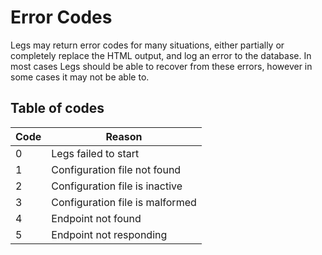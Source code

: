 # Error Codes

Legs may return error codes for many situations, either partially or completely replace the HTML output, and log an error to the database.
In most cases Legs should be able to recover from these errors, however in some cases it may not be able to.

## Table of codes
| Code | Reason                          |
|------|---------------------------------|
| 0    | Legs failed to start            |
| 1    | Configuration file not found    |
| 2    | Configuration file is inactive  |
| 3    | Configuration file is malformed |
| 4    | Endpoint not found              |
| 5    | Endpoint not responding         |